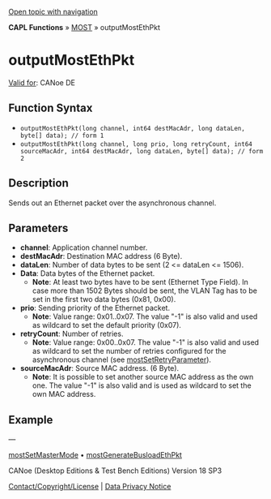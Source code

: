 [Open topic with navigation](../../../../../CANoeDEFamily.htm#Topics/CAPLFunctions/MOST/Functions/CAPLfunctionMOSTOutputMostEthPkt.md)

**CAPL Functions** » [MOST](../CAPLfunctionsMOSTOverview.md) » outputMostEthPkt

# outputMostEthPkt

[Valid for](../../../Shared/FeatureAvailability.md):  CANoe DE

## Function Syntax

- `outputMostEthPkt(long channel, int64 destMacAdr, long dataLen, byte[] data); // form 1`
- `outputMostEthPkt(long channel, long prio, long retryCount, int64 sourceMacAdr, int64 destMacAdr, long dataLen, byte[] data); // form 2`

## Description

Sends out an Ethernet packet over the asynchronous channel.

## Parameters

- **channel**: Application channel number.
- **destMacAdr**: Destination MAC address (6 Byte).
- **dataLen**: Number of data bytes to be sent (2 \<= dataLen \<= 1506).
- **Data**: Data bytes of the Ethernet packet.
  - **Note**: At least two bytes have to be sent (Ethernet Type Field). In case more than 1502 Bytes should be sent, the VLAN Tag has to be set in the first two data bytes (0x81, 0x00).
- **prio**: Sending priority of the Ethernet packet.
  - **Note**: Value range: 0x01..0x07. The value "-1" is also valid and used as wildcard to set the default priority (0x07).
- **retryCount**: Number of retries.
  - **Note**: Value range: 0x00..0x07. The value "-1" is also valid and used as wildcard to set the number of retries configured for the asynchronous channel (see [mostSetRetryParameter](CAPLFunctionMOSTSetGetRetryParameter.md)).
- **sourceMacAdr**: Source MAC address. (6 Byte).
  - **Note**: It is possible to set another source MAC address as the own one. The value "-1" is also valid and is used as wildcard to set the own MAC address.

## Example

—

[mostSetMasterMode](CAPLfunctionMOSTSetGetMasterMode.md) • [mostGenerateBusloadEthPkt](CAPLfunctionMOSTGenerateBusloadEthPkt.md)

CANoe (Desktop Editions & Test Bench Editions) Version 18 SP3

[Contact/Copyright/License](../../../Shared/ContactCopyrightLicense.md) | [Data Privacy Notice](https://www.vector.com/int/en/company/get-info/privacy-policy/)
